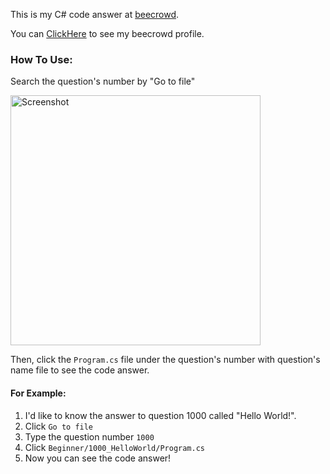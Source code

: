 This is my C# code answer at [beecrowd](https://judge.beecrowd.com/en).

You can [ClickHere](https://judge.beecrowd.com/en/users/statistics/1003590) to see my beecrowd profile. 

### How To Use:

Search the question's number by "Go to file"

<img src="https://github.com/huiishan99/C-_Beecrowd/assets/61934115/d5aff41e-30cb-49f8-9b08-06391ca37e0f" alt="Screenshot" width="400">  


Then, click the ``Program.cs`` file under the question's number with question's name file to see the code answer.

#### For Example: 

1. I'd like to know the answer to question 1000 called "Hello World!".
2. Click ``Go to file``
3. Type the question number ``1000``
4. Click ``Beginner/1000_HelloWorld/Program.cs``
5. Now you can see the code answer!
